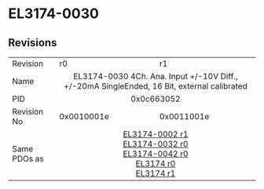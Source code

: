 # EL3174-0030

## Revisions
<table>
<tr>
<td>Revision</td>
<td>r0</td>
<td>r1</td>
</tr>
<tr>
<td>Name</td>
<td colspan=2 align="center">EL3174-0030 4Ch. Ana. Input +/-10V Diff., +/-20mA SingleEnded, 16 Bit, external calibrated</td>
</tr>
<tr>
<td>PID</td>
<td colspan=2 align="center">0x0c663052</td>
</tr>
<tr>
<td>Revision No</td>
<td>0x0010001e</td>
<td>0x0011001e</td>
</tr>
<tr>
<td>Same PDOs as</td>
<td colspan=2 align="center"><a href="EL3174-0002.md">EL3174-0002 r1</a><br/><a href="EL3174-0032.md">EL3174-0032 r0</a><br/><a href="EL3174-0042.md">EL3174-0042 r0</a><br/><a href="EL3174.md">EL3174 r0</a><br/><a href="EL3174.md">EL3174 r1</a></td>
</tr>
</table>

